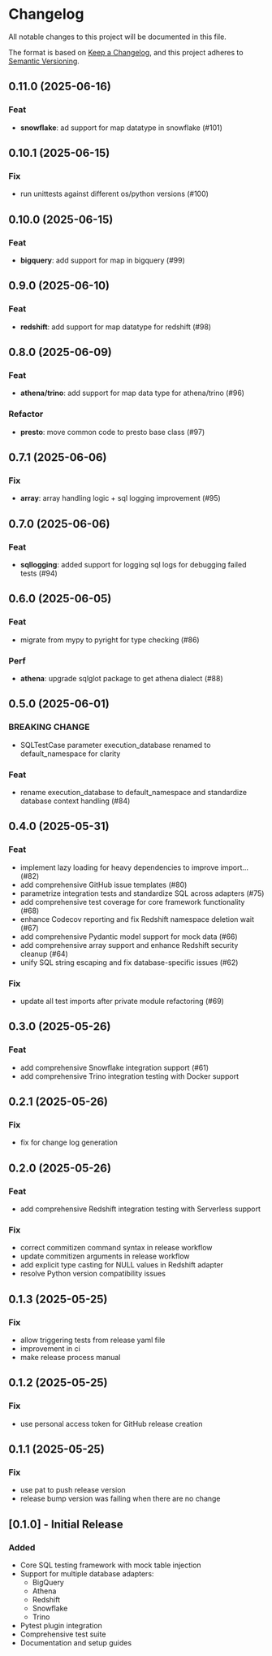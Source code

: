 # Changelog

All notable changes to this project will be documented in this file.

The format is based on [Keep a Changelog](https://keepachangelog.com/en/1.0.0/),
and this project adheres to [Semantic Versioning](https://semver.org/spec/v2.0.0.html).

## 0.11.0 (2025-06-16)

### Feat

- **snowflake**: ad support for map datatype in snowflake (#101)

## 0.10.1 (2025-06-15)

### Fix

- run unittests against different os/python versions (#100)

## 0.10.0 (2025-06-15)

### Feat

- **bigquery**: add support for map in bigquery (#99)

## 0.9.0 (2025-06-10)

### Feat

- **redshift**: add support for map datatype for redshift (#98)

## 0.8.0 (2025-06-09)

### Feat

- **athena/trino**: add support for map data type for athena/trino (#96)

### Refactor

- **presto**: move common code to presto base class (#97)

## 0.7.1 (2025-06-06)

### Fix

- **array**: array handling logic + sql logging improvement (#95)

## 0.7.0 (2025-06-06)

### Feat

- **sqllogging**: added support for logging sql logs for debugging failed tests (#94)

## 0.6.0 (2025-06-05)

### Feat

- migrate from mypy to pyright for type checking (#86)

### Perf

- **athena**: upgrade sqlglot package to get athena dialect (#88)

## 0.5.0 (2025-06-01)

### BREAKING CHANGE

- SQLTestCase parameter execution_database renamed to default_namespace for clarity

### Feat

- rename execution_database to default_namespace and standardize database context handling (#84)

## 0.4.0 (2025-05-31)

### Feat

- implement lazy loading for heavy dependencies to improve import… (#82)
- add comprehensive GitHub issue templates (#80)
- parametrize integration tests and standardize SQL across adapters (#75)
- add comprehensive test coverage for core framework functionality (#68)
- enhance Codecov reporting and fix Redshift namespace deletion wait (#67)
- add comprehensive Pydantic model support for mock data (#66)
- add comprehensive array support and enhance Redshift security cleanup (#64)
- unify SQL string escaping and fix database-specific issues (#62)

### Fix

- update all test imports after private module refactoring (#69)

## 0.3.0 (2025-05-26)

### Feat

- add comprehensive Snowflake integration support (#61)
- add comprehensive Trino integration testing with Docker support

## 0.2.1 (2025-05-26)

### Fix

- fix for change log generation

## 0.2.0 (2025-05-26)

### Feat

- add comprehensive Redshift integration testing with Serverless support

### Fix

- correct commitizen command syntax in release workflow
- update commitizen arguments in release workflow
- add explicit type casting for NULL values in Redshift adapter
- resolve Python version compatibility issues

## 0.1.3 (2025-05-25)

### Fix

- allow triggering tests from release yaml file
- improvement in ci
- make release process manual

## 0.1.2 (2025-05-25)

### Fix

- use personal access token for GitHub release creation

## 0.1.1 (2025-05-25)

### Fix

- use pat to push release version
- release bump version was failing when there are no change

## [0.1.0] - Initial Release

### Added
- Core SQL testing framework with mock table injection
- Support for multiple database adapters:
  - BigQuery
  - Athena
  - Redshift
  - Snowflake
  - Trino
- Pytest plugin integration
- Comprehensive test suite
- Documentation and setup guides
